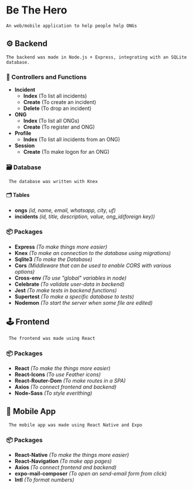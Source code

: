 # Be The Hero
    An web/mobile application to help people help ONGs
## :gear: Backend
    The backend was made in Node.js + Express, integrating with an SQLite database.
### :wrench: Controllers and Functions
- **Incident**
  - **Index** (To list all incidents)
  - **Create** (To create an incident)
  - **Delete** (To drop an incident)
- **ONG**
  - **Index** (To list all ONGs)
  - **Create** (To register and ONG)
- **Profile**
  - **Index** (To list all incidents from an ONG)
- **Session**
  - **Create** (To make logon for an ONG)
### :card_file_box: Database
     The database was written with Knex 
#### :card_index_dividers: Tables
  - **ongs** *(id, name, email, whatsapp, city, uf)*
  - **incidents** *(id, title, description, value, ong_id(foreign key))*
### 	:package: Packages
- **Express** *(To make things more easier)*
- **Knex** *(To make an connection to the database using migrations)*
- **Sqlite3** *(To make the Database)*
- **Cors** *(Middleware that can be used to enable CORS with various options)*
- **Cross-env** *(To use "global" variables in node)*
- **Celebrate** *(To validate user-data in backend)*
- **Jest** *(To make tests in backend functions)*
- **Supertest** *(To make a specific database to tests)*
- **Nodemon** *(To start the server when some file are edited)*

## 	:joystick: Frontend
     The frontend was made using React
### 	:package: Packages
- **React** *(To make the things more easier)*
- **React-Icons** *(To use Feather icons)*
- **React-Router-Dom** *(To make routes in a SPA)*
- **Axios** *(To connect frontend and backend)*
- **Node-Sass** *(To style everithing)*
## :iphone: Mobile App
     The mobile app was made using React Native and Expo
### 	:package: Packages
- **React-Native** *(To make the things more easier)*
- **React-Navigation** *(To make app pages)*
- **Axios** *(To connect frontend and backend)*
- **expo-mail-composer** *(To open an send-email form from click)*
- **Intl** *(To format numbers)*
